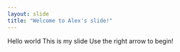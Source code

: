 ```yaml
---
layout: slide
title: "Welcome to Alex's slide!"
---
```

Hello world
This is my slide
Use the right arrow to begin!

